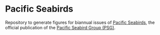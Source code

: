 # Pacific Seabirds
Repository to generate figures for biannual issues of [Pacific Seabirds](https://pacificseabirdgroup.org/psg-publications/pacific-seabirds/), the official publication of the [Pacific Seabird Group (PSG)](https://pacificseabirdgroup.org/).
